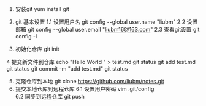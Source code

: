 1. 安装git
yum install git

2. git 基本设置
1.1 设置用户名
  git config --global user.name "liubm"
2.2 设置邮箱
  git config --global user.email "liubm16@163.com"
2.3 查看git设置
  git config -l

3. 初始化仓库
  git init

4 提交新文件到仓库
   echo "Hello World " > test.md
   git status
   git add test.md
   git status
   git commit -m "add test.md"
   git status

5. 克隆仓库到本地
   git clone https://github.com/liubm/notes.git
6. 提交本地仓库到远程仓库
   6.1 设置用户密码 vim .git/config  
   6.2 同步到远程仓库 
	git push
